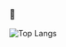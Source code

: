 ### 👋

<!--
**Daniel-ET/Daniel-ET** is a ✨ _special_ ✨ repository because its `README.md` (this file) appears on your GitHub profile.

Here are some ideas to get you started:

- 🔭 I’m currently working on ...
- 🌱 I’m currently learning ...
- 👯 I’m looking to collaborate on ...
- 🤔 I’m looking for help with ...
- 💬 Ask me about ...
- 📫 How to reach me: ...
- 😄 Pronouns: ...
- ⚡ Fun fact: ...
-->



![Top Langs](https://github-readme-stats.vercel.app/api/top-langs/?username=Daniel-ET&hide=jupyternotebook&theme=tokyonight&exclude_repo=python-functional-programming,NLP-Movie-Reviews-Classification,NLP-Twitter-Sentiment-Analysis,Classification-Part-2,Classification-Part-1,CIFAR-10-Deep-Neural-Network-Image-Classification,Feedforward-Artifical-Neural-Network-for-Car-Sales-Prediction,LeNeT-Deep-Network-Traffic-Sign-Classification,Overfitting-Validation-Regularisation,pandas,numpy,KMNIST-Classification,DCGAN,sklearn,clustering-part-1,clustering-part-2)
